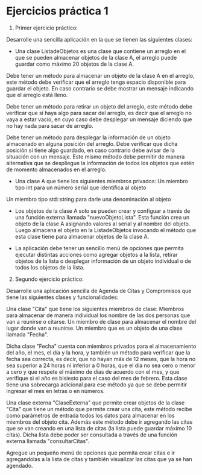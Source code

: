 # Ejercicios práctica 1

1. Primer ejercicio práctico: 

Desarrolle una sencilla aplicación en la que se tienen las siguientes clases:

* Una clase ListadeObjetos es una clase que contiene un arreglo en el que se pueden almacenar objetos de la clase A, el arreglo puede guardar como
máximo 20 objetos de la clase A. 

Debe tener un método para almacenar un objeto de la clase A en el arreglo, este método debe verificar que el arreglo
tenga espacio disponible para guardar el objeto. En caso contrario se debe mostrar un mensaje indicando que el arreglo está lleno.

Debe tener un método para retirar un objeto del arreglo, este método debe verificar que si haya algo para sacar del arreglo, es decir que el arreglo
no vaya a estar vacío, en cuyo caso debe desplegar un mensaje diciendo que no hay nada para sacar de arreglo.

Debe tener un método para desplegar la información de un objeto almacenado en alguna posición del arreglo. Debe verificar que dicha posición si
tiene algo guardado, en caso contrario debe avisar de la situación con un mensaje. Este mismo método debe permitir de manera alternativa que se despliegue la información
de todos los objetos que estén de momento almacenados en el arreglo.

* Una clase A que tiene los siguientes miembros privados:
Un miembro tipo int para un número serial que identifica al objeto

Un miembro tipo std::string para darle una denominación al objeto

* Los objetos de la clase A solo se pueden crear y configuar a través de una función externa llamada "nuevoObjetoLista". Esta función crea un 
objeto de la clase A asignando valores al serial y al nombre del objeto. Luego almacena el objeto en la ListadeObjetos invocando el método
que esta clase tiene para almacenar objetos de la clase A.

* La aplicación debe tener un sencillo menú de opciones que permita ejecutar distintas acciones como agregar objetos a la lista, retirar objetos de la lista o desplegar información de un objeto individual o de todos los objetos de la lista.

2. Segundo ejercicio práctico: 

Desarrolle una aplicación sencilla de Agenda de Citas y Compromisos que tiene las siguientes clases y funcionalidades:

Una clase "Cita" que tiene los siguientes miembros de clase: Miembros para almacenar de manera individual los nombre de las dos personas
que van a reunirse o citarse. Un miembro de clase para almacenar el nombre del lugar donde van a reunirse. Un miembro que es un objeto
de una clase llamada "Fecha".

Dicha clase "Fecha" cuenta con miembros privados para el almacenamiento del año, el mes, el día y la hora, y también un método para
verificar que la fecha sea correcta, es decir, que no hayan más de 12 meses, que la hora no sea superior a 24 horas ni inferior a 0
horas, que el día no sea cero o menor a cero y que respete el máximo de días de acuerdo con el mes, y que verifique si el año es
bisiesto para el caso del mes de febrero. Esta clase tiene una sobrecarga adicional para ese método ya que se debe permitir ingresar
el mes en letras o en números.

Una clase externa "ClaseExterna" que permite crear objetos de la clase "Cita" que tiene un método que permite crear una cita, este método recibe como parámetros de entrada todos los datos para almacenar en los miembros del objeto cita. Además este método debe ir agregando las citas que se van creando en una lista de citas (la lista puede guardar máximo 10 citas). Dicha lista debe poder ser consultada a través de una función externa llamada "consultarCitas".

Agregue un pequeño menú de opciones que permita crear citas e ir agregandolas a la lista de citas y también visualizar las citas que ya se han agendado.
